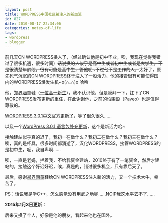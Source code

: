```yaml
---
layout: post
title: WORDPRESS中国社区被注入的新血液
id: 827
date: 2010-08-17 22:34:06
categories: notes-of-life
tags:
- wordpress
- blogger
---
```


前几天CN WORDPRESS换人了，（经过确认他是初中毕业，唉，我现在觉得我错过了很多机遇，很多时间）<strike>话说换的人似乎是高中生或者初中生或者是大学生，不是很清楚年龄段，很有可能是高中生，管他呢~不过他不是工作的人，</strike>太好了，原先死气沉沉的CN WORDPRESS终于注入了一股活力，他的接管很有可能使得国内的WORDPRESS焕发生机~o(∩_∩)o 哈哈<!-- more -->

他，[郑界涵](http://jiehan.org)童鞋（[一位高一新生](https://jiehan.org/life/wordpress-3-0-1-extra-and-my-class-presiden/)），我不认识他，但是膜拜一下，扛下了CN WORDPRESS发布更新的重任，在此谢谢他，之前的怕围殴（Paveo）也是值得尊敬的。

[WORDPRESS 3.0.1中文官方更新了](http://cn.wordpress.org/2010/08/14/wordpress-3-0-1/)，等了很久很久……

以及一个[WordPress 3.0.1 语言包补充更新](http://cn.wordpress.org/2010/08/16/wordpress-3-0-1-extra/)，这个是新活力哈~

接触建站似乎真的迟了，我初一在做什么？我初二在做什么？我初三在做什么？唉，真的是杯具，很多时间都消逝了，汉化WORDPRESS，接管WORDPRESS的是初中生，呃，我自卑啊……

唉，一直是老妈，拦着我，不给我资金建站，2010终于有了一笔资金，然后才建站的，接触这个好迟好迟，唉，真是的，错过很多机会，只有靠后天了。

最后，感谢[郑界涵](http://jiehan.org)童鞋给CN WORDPRESS注入新的活力，又一个技术大牛，幸苦了。

PS：话说我是学C++，怎么感觉没有用武之地呢……NOIP我这水平去不了……



**2015年1月3日更新：**

后来又换了个人，好像是他的朋友，看起来他也在国外。